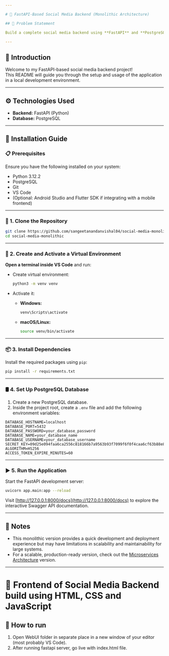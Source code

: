 ```yaml
---

# 🧱 FastAPI-Based Social Media Backend (Monolithic Architecture)

## 📌 Problem Statement

Build a complete social media backend using **FastAPI** and **PostgreSQL** following a **Monolithic Architecture**, where all features like authentication, user management, posts, and voting are part of a single deployable unit.

---
```


## 🧾 Introduction

Welcome to my FastAPI-based social media backend project!  
This README will guide you through the setup and usage of the application in a local development environment.

---

## ⚙️ Technologies Used

- **Backend:** FastAPI (Python)
- **Database:** PostgreSQL

---

## 🚀 Installation Guide

### 📋 Prerequisites

Ensure you have the following installed on your system:

- Python 3.12.2  
- PostgreSQL  
- Git  
- VS Code  
- (Optional: Android Studio and Flutter SDK if integrating with a mobile frontend)

---

### 📁 1. Clone the Repository

```bash
git clone https://github.com/sangeetanandanvishal04/social-media-monolithic.git
cd social-media-monolithic
```

---

### 🐍 2. Create and Activate a Virtual Environment

**Open a terminal inside VS Code** and run:

- Create virtual environment:
  ```bash
  python3 -m venv venv
  ```

- Activate it:

  - **Windows:**
    ```bash
    venv\Scripts\activate
    ```

  - **macOS/Linux:**
    ```bash
    source venv/bin/activate
    ```

---

### 📦 3. Install Dependencies

Install the required packages using `pip`:

```bash
pip install -r requirements.txt
```

---

### 🛢️ 4. Set Up PostgreSQL Database

1. Create a new PostgreSQL database.
2. Inside the project root, create a `.env` file and add the following environment variables:

```env
DATABASE_HOSTNAME=localhost
DATABASE_PORT=5432
DATABASE_PASSWORD=your_database_password
DATABASE_NAME=your_database_name
DATABASE_USERNAME=your_database_username
SECRET_KEY=09d25e094faa6ca2556c818166b7a9563b93f7099f6f0f4caa6cf63b88e8d3e7
ALGORITHM=HS256
ACCESS_TOKEN_EXPIRE_MINUTES=60
```

---

### ▶️ 5. Run the Application

Start the FastAPI development server:

```bash
uvicorn app.main:app --reload
```

Visit [http://127.0.0.1:8000/docs](http://127.0.0.1:8000/docs) to explore the interactive Swagger API documentation.

---

## 📘 Notes

- This monolithic version provides a quick development and deployment experience but may have limitations in scalability and maintainability for large systems.
- For a scalable, production-ready version, check out the [Microservices Architecture](https://github.com/sangeetanandanvishal04/social-media-microservices.git) version.

---

# 🧱 Frontend of Social Media Backend build using HTML, CSS and JavaScript

## 📌 How to run
1. Open WebUI folder in separate place in a new window of your editor (most probably VS Code).
2. After running fastapi server, go live with index.html file.